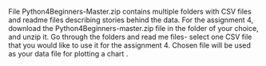 File Python4Beginners-Master.zip contains multiple folders with CSV files and readme files describing stories behind the data.
For the assignment 4, download the Python4Beginners-master.zip file in the folder of your choice, and unzip it. Go through the folders and read me files- select one CSV file that you would like to use it for the assignment 4.  Chosen file will be used   as your data file for plotting a chart .

 
